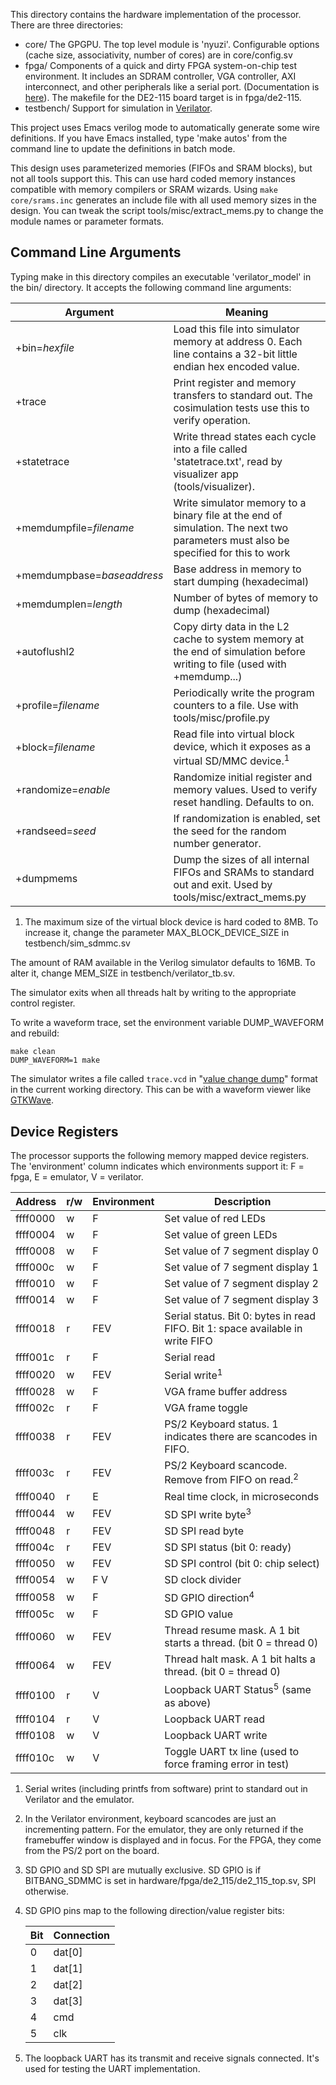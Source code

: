 This directory contains the hardware implementation of the processor. There are
three directories: 
- core/ 
  The GPGPU. The top level module is 'nyuzi'. Configurable options (cache size,
  associativity, number of cores) are in core/config.sv
- fpga/ 
  Components of a quick and dirty FPGA system-on-chip test environment. It
  includes an SDRAM controller, VGA controller, AXI interconnect, and other
  peripherals like a serial port. (Documentation is
  [here](https://github.com/jbush001/NyuziProcessor/wiki/FPGA-Test-Environment)). 
  The makefile for the DE2-115 board target is in fpga/de2-115.
- testbench/ 
  Support for simulation in [Verilator](http://www.veripool.org/wiki/verilator).

This project uses Emacs verilog mode to automatically generate some wire
definitions. If you have Emacs installed, type 'make autos' from the command
line to update the definitions in batch mode.

This design uses parameterized memories (FIFOs and SRAM blocks), but not all
tools support this. This can use hard coded memory instances compatible with 
memory compilers or SRAM wizards. Using `make core/srams.inc` generates an
include file with all used memory sizes in the design. You can tweak the script
tools/misc/extract_mems.py to change the module names or parameter formats.

## Command Line Arguments

Typing make in this directory compiles an executable 'verilator_model' in the
bin/ directory. It accepts the following command line arguments:

|          Argument               | Meaning        |
|---------------------------------|----------------|
| +bin=*hexfile*                  | Load this file into simulator memory at address 0. Each line contains a 32-bit little endian hex encoded value. |
| +trace                          | Print register and memory transfers to standard out.  The cosimulation tests use this to verify operation. |
| +statetrace                     | Write thread states each cycle into a file called 'statetrace.txt', read by visualizer app (tools/visualizer). |
| +memdumpfile=*filename*         | Write simulator memory to a binary file at the end of simulation. The next two parameters must also be specified for this to work |
| +memdumpbase=*baseaddress*      | Base address in memory to start dumping (hexadecimal) |
| +memdumplen=*length*            | Number of bytes of memory to dump (hexadecimal) |
| +autoflushl2                    | Copy dirty data in the L2 cache to system memory at the end of simulation before writing to file (used with +memdump...) |
| +profile=*filename*             | Periodically write the program counters to a file. Use with tools/misc/profile.py |
| +block=*filename*               | Read file into virtual block device, which it exposes as a virtual SD/MMC device.<sup>1</sup>
| +randomize=*enable*             | Randomize initial register and memory values. Used to verify reset handling. Defaults to on.
| +randseed=*seed*                | If randomization is enabled, set the seed for the random number generator.
| +dumpmems                       | Dump the sizes of all internal FIFOs and SRAMs to standard out and exit. Used by tools/misc/extract_mems.py | 

1. The maximum size of the virtual block device is hard coded to 8MB. To 
increase it, change the parameter MAX_BLOCK_DEVICE_SIZE in 
testbench/sim_sdmmc.sv

The amount of RAM available in the Verilog simulator defaults to 16MB. To alter 
it, change MEM_SIZE in testbench/verilator_tb.sv.

The simulator exits when all threads halt by writing to the appropriate control
register.

To write a waveform trace, set the environment variable DUMP_WAVEFORM 
and rebuild:

    make clean
    DUMP_WAVEFORM=1 make

The simulator writes a file called `trace.vcd` in 
"[value change dump](http://en.wikipedia.org/wiki/Value_change_dump)" 
format in the current working directory. This can be with a waveform 
viewer like [GTKWave](http://gtkwave.sourceforge.net/).

## Device Registers

The processor supports the following memory mapped device registers. The 
'environment' column indicates which environments support it: F = fpga, 
E = emulator, V = verilator.

| Address  |r/w |Environment|Description|
|----------|----|-----|-----------------|
| ffff0000 |  w | F   | Set value of red LEDs |
| ffff0004 |  w | F   | Set value of green LEDs |
| ffff0008 |  w | F   | Set value of 7 segment display 0 |
| ffff000c |  w | F   | Set value of 7 segment display 1 |
| ffff0010 |  w | F   | Set value of 7 segment display 2 |
| ffff0014 |  w | F   | Set value of 7 segment display 3 |
| ffff0018 | r  | FEV | Serial status. Bit 0: bytes in read FIFO. Bit 1: space available in write FIFO |
| ffff001c | r  | F   | Serial read |
| ffff0020 |  w | FEV | Serial write<sup>1</sup> |
| ffff0028 |  w | F   | VGA frame buffer address |
| ffff002c | r  | F   | VGA frame toggle |
| ffff0038 | r  | FEV | PS/2 Keyboard status. 1 indicates there are scancodes in FIFO. |
| ffff003c | r  | FEV | PS/2 Keyboard scancode. Remove from FIFO on read.<sup>2</sup> |
| ffff0040 | r  |  E  | Real time clock, in microseconds |
| ffff0044 |  w | FEV | SD SPI write byte<sup>3</sup> |
| ffff0048 | r  | FEV | SD SPI read byte |
| ffff004c | r  | FEV | SD SPI status (bit 0: ready) |
| ffff0050 |  w | FEV | SD SPI control (bit 0: chip select) |
| ffff0054 |  w | F V | SD clock divider |
| ffff0058 |  w | F   | SD GPIO direction<sup>4</sup> |
| ffff005c |  w | F   | SD GPIO value |
| ffff0060 |  w | FEV | Thread resume mask. A 1 bit starts a thread. (bit 0 = thread 0) |
| ffff0064 |  w | FEV | Thread halt mask. A 1 bit halts a thread. (bit 0 = thread 0) |
| ffff0100 | r  |   V | Loopback UART Status<sup>5</sup> (same as above) |
| ffff0104 | r  |   V | Loopback UART read |
| ffff0108 |  w |   V | Loopback UART write |
| ffff010c |  w |   V | Toggle UART tx line (used to force framing error in test) |

1. Serial writes (including printfs from software) print to standard out in
Verilator and the emulator.
2. In the Verilator environment, keyboard scancodes are just an incrementing 
pattern. For the emulator, they are only returned if the framebuffer window is 
displayed and in focus. For the FPGA, they come from the PS/2 port on the board. 
3. SD GPIO and SD SPI are mutually exclusive. SD GPIO is if BITBANG_SDMMC is 
set in hardware/fpga/de2_115/de2_115_top.sv, SPI otherwise. 
4. SD GPIO pins map to the following direction/value register bits:

    |Bit |Connection|
    |----|----------|
    |  0 | dat[0]   |
    |  1 | dat[1]   |
    |  2 | dat[2]   |
    |  3 | dat[3]   |
    |  4 | cmd      |
    |  5 | clk      |

5. The loopback UART has its transmit and receive signals connected. It's used
for testing the UART implementation.

